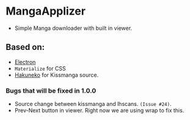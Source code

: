 # MangaApplizer
- Simple Manga downloader with built in viewer.


## Based on:
- [Electron](https://github.com/electron/electron)
- `Materialize` for CSS
- [Hakuneko](https://www.npmjs.com/package/hakuneko) for Kissmanga source.

### Bugs that will be fixed in 1.0.0

- Source change between kissmanga and lhscans. `(Issue #24)`.
- Prev-Next button in viewer. Right now we are using wrap to fix this.
